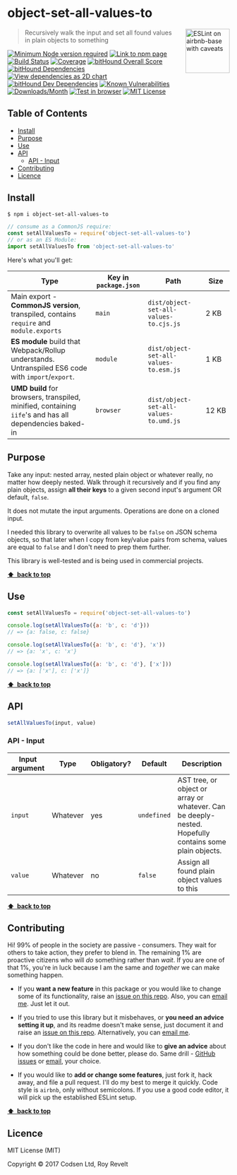 # object-set-all-values-to

<a href="https://github.com/revelt/eslint-on-airbnb-base-badge" style="float: right; padding: 0 0 20px 20px;"><img src="https://cdn.rawgit.com/revelt/eslint-on-airbnb-base-badge/0c3e46c9/lint-badge.svg" alt="ESLint on airbnb-base with caveats" width="100" align="right"></a>

> Recursively walk the input and set all found values in plain objects to something

[![Minimum Node version required][node-img]][node-url]
[![Link to npm page][npm-img]][npm-url]
[![Build Status][travis-img]][travis-url]
[![Coverage][cov-img]][cov-url]
[![bitHound Overall Score][overall-img]][overall-url]
[![bitHound Dependencies][deps-img]][deps-url]
[![View dependencies as 2D chart][deps2d-img]][deps2d-url]
[![bitHound Dev Dependencies][dev-img]][dev-url]
[![Known Vulnerabilities][vulnerabilities-img]][vulnerabilities-url]
[![Downloads/Month][downloads-img]][downloads-url]
[![Test in browser][runkit-img]][runkit-url]
[![MIT License][license-img]][license-url]

## Table of Contents

<!-- START doctoc generated TOC please keep comment here to allow auto update -->
<!-- DON'T EDIT THIS SECTION, INSTEAD RE-RUN doctoc TO UPDATE -->


- [Install](#install)
- [Purpose](#purpose)
- [Use](#use)
- [API](#api)
  - [API - Input](#api---input)
- [Contributing](#contributing)
- [Licence](#licence)

<!-- END doctoc generated TOC please keep comment here to allow auto update -->

## Install

```sh
$ npm i object-set-all-values-to
```

```js
// consume as a CommonJS require:
const setAllValuesTo = require('object-set-all-values-to')
// or as an ES Module:
import setAllValuesTo from 'object-set-all-values-to'
```

Here's what you'll get:

Type            | Key in `package.json` | Path  | Size
----------------|-----------------------|-------|--------
Main export - **CommonJS version**, transpiled, contains `require` and `module.exports` | `main`                | `dist/object-set-all-values-to.cjs.js` | 2&nbsp;KB
**ES module** build that Webpack/Rollup understands. Untranspiled ES6 code with `import`/`export`. | `module`              | `dist/object-set-all-values-to.esm.js` | 1&nbsp;KB
**UMD build** for browsers, transpiled, minified, containing `iife`'s and has all dependencies baked-in | `browser`            | `dist/object-set-all-values-to.umd.js` | 12&nbsp;KB

## Purpose

Take any input: nested array, nested plain object or whatever really, no matter how deeply nested. Walk through it recursively and if you find any plain objects, assign **all their keys** to a given second input's argument OR default, `false`.

It does not mutate the input arguments. Operations are done on a cloned input.

I needed this library to overwrite all values to be `false` on JSON schema objects, so that later when I copy from key/value pairs from schema, values are equal to `false` and I don't need to prep them further.

This library is well-tested and is being used in commercial projects.

**[⬆ &nbsp;back to top](#)**

## Use

```js
const setAllValuesTo = require('object-set-all-values-to')

console.log(setAllValuesTo({a: 'b', c: 'd'}))
// => {a: false, c: false}

console.log(setAllValuesTo({a: 'b', c: 'd'}, 'x'))
// => {a: 'x', c: 'x'}

console.log(setAllValuesTo({a: 'b', c: 'd'}, ['x']))
// => {a: ['x'], c: ['x']}
```

**[⬆ &nbsp;back to top](#)**

## API

```js
setAllValuesTo(input, value)
```

### API - Input

Input argument           | Type           | Obligatory? | Default     | Description
-------------------------|----------------|-------------|-------------|-------------
`input`                  | Whatever       | yes         | `undefined` | AST tree, or object or array or whatever. Can be deeply-nested. Hopefully contains some plain objects.
`value`                  | Whatever       | no          | `false`     | Assign all found plain object values to this

**[⬆ &nbsp;back to top](#)**

## Contributing

Hi! 99% of people in the society are passive - consumers. They wait for others to take action, they prefer to blend in. The remaining 1% are proactive citizens who will _do_ something rather than _wait_. If you are one of that 1%, you're in luck because I am the same and _together_ we can make something happen.

* If you **want a new feature** in this package or you would like to change some of its functionality, raise an [issue on this repo](https://github.com/codsen/object-set-all-values-to/issues). Also, you can [email me](mailto:roy@codsen.com). Just let it out.

* If you tried to use this library but it misbehaves, or **you need an advice setting it up**, and its readme doesn't make sense, just document it and raise an [issue on this repo](https://github.com/codsen/object-set-all-values-to/issues). Alternatively, you can [email me](mailto:roy@codsen.com).

* If you don't like the code in here and would like to **give an advice** about how something could be done better, please do. Same drill - [GitHub issues](https://github.com/codsen/object-set-all-values-to/issues) or [email](mailto:roy@codsen.com), your choice.

* If you would like to **add or change some features**, just fork it, hack away, and file a pull request. I'll do my best to merge it quickly. Code style is `airbnb`, only without semicolons. If you use a good code editor, it will pick up the established ESLint setup.

**[⬆ &nbsp;back to top](#)**

## Licence

MIT License (MIT)

Copyright © 2017 Codsen Ltd, Roy Revelt

[node-img]: https://img.shields.io/node/v/object-set-all-values-to.svg?style=flat-square&label=works%20on%20node
[node-url]: https://www.npmjs.com/package/object-set-all-values-to

[npm-img]: https://img.shields.io/npm/v/object-set-all-values-to.svg?style=flat-square&label=release
[npm-url]: https://www.npmjs.com/package/object-set-all-values-to

[travis-img]: https://img.shields.io/travis/codsen/object-set-all-values-to.svg?style=flat-square
[travis-url]: https://travis-ci.org/codsen/object-set-all-values-to

[cov-img]: https://coveralls.io/repos/github/codsen/object-set-all-values-to/badge.svg?style=flat-square?branch=master
[cov-url]: https://coveralls.io/github/codsen/object-set-all-values-to?branch=master

[overall-img]: https://img.shields.io/bithound/code/github/codsen/object-set-all-values-to.svg?style=flat-square
[overall-url]: https://www.bithound.io/github/codsen/object-set-all-values-to

[deps-img]: https://img.shields.io/bithound/dependencies/github/codsen/object-set-all-values-to.svg?style=flat-square
[deps-url]: https://www.bithound.io/github/codsen/object-set-all-values-to/master/dependencies/npm

[deps2d-img]: https://img.shields.io/badge/deps%20in%202D-see_here-08f0fd.svg?style=flat-square
[deps2d-url]: http://npm.anvaka.com/#/view/2d/object-set-all-values-to

[dev-img]: https://img.shields.io/bithound/devDependencies/github/codsen/object-set-all-values-to.svg?style=flat-square
[dev-url]: https://www.bithound.io/github/codsen/object-set-all-values-to/master/dependencies/npm

[vulnerabilities-img]: https://snyk.io/test/github/codsen/object-set-all-values-to/badge.svg?style=flat-square
[vulnerabilities-url]: https://snyk.io/test/github/codsen/object-set-all-values-to

[downloads-img]: https://img.shields.io/npm/dm/object-set-all-values-to.svg?style=flat-square
[downloads-url]: https://npmcharts.com/compare/object-set-all-values-to

[runkit-img]: https://img.shields.io/badge/runkit-test_in_browser-a853ff.svg?style=flat-square
[runkit-url]: https://npm.runkit.com/object-set-all-values-to

[license-img]: https://img.shields.io/npm/l/object-set-all-values-to.svg?style=flat-square
[license-url]: https://github.com/codsen/object-set-all-values-to/blob/master/license.md

